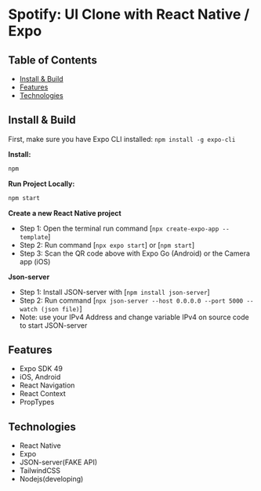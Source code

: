 # Spotify: UI Clone with React Native / Expo

## Table of Contents

- [Install & Build](#install--build)
- [Features](#features)
- [Technologies](#technologies)

## Install & Build

First, make sure you have Expo CLI installed: `npm install -g expo-cli`

**Install:**

```bash
npm
```

**Run Project Locally:**

```bash
npm start
```

**Create a new React Native project**
- Step 1: Open the terminal run command [`npx create-expo-app --template`]
- Step 2: Run command [`npx expo start`] or [`npm start`]
- Step 3: Scan the QR code above with Expo Go (Android) or the Camera app (iOS)

**Json-server**
- Step 1: Install JSON-server with [`npm install json-server`]
- Step 2: Run command [`npx json-server --host 0.0.0.0 --port 5000 --watch (json file)`]
- Note: use your IPv4 Address and change variable IPv4 on source code to start JSON-server

## Features

- Expo SDK 49
- iOS, Android
- React Navigation
- React Context
- PropTypes

## Technologies
- React Native
- Expo
- JSON-server(FAKE API)
- TailwindCSS
- Nodejs(developing)
